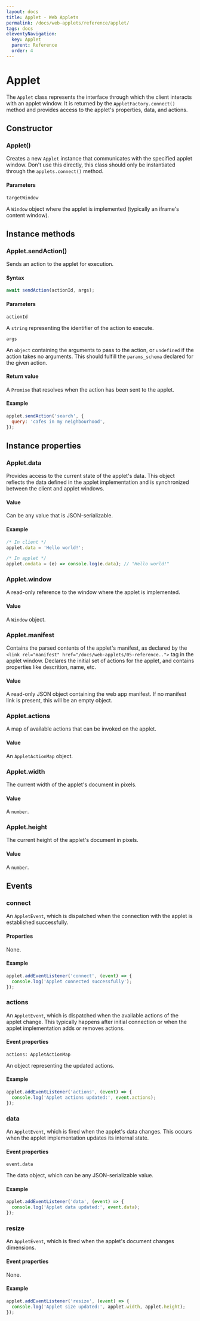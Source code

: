 ```yaml
---
layout: docs
title: Applet - Web Applets
permalink: /docs/web-applets/reference/applet/
tags: docs
eleventyNavigation:
  key: Applet
  parent: Reference
  order: 4
---
```

# Applet

The `Applet` class represents the interface through which the client interacts with an applet window. It is returned by the `AppletFactory.connect()` method and provides access to the applet's properties, data, and actions.

## Constructor

### Applet()

Creates a new `Applet` instance that communicates with the specified applet window. Don't use this directly, this class should only be instantiated through the `applets.connect()` method.

#### Parameters

`targetWindow`

A `Window` object where the applet is implemented (typically an iframe's content window).

## Instance methods

<a id="sendAction"></a>

### Applet.sendAction()

Sends an action to the applet for execution.

#### Syntax

```js
await sendAction(actionId, args);
```

#### Parameters

`actionId`

A `string` representing the identifier of the action to execute.

`args`

An `object` containing the arguments to pass to the action, or `undefined` if the action takes no arguments. This should fulfill the `params_schema` declared for the given action.

#### Return value

A `Promise` that resolves when the action has been sent to the applet.

#### Example

```js
applet.sendAction('search', {
  query: 'cafes in my neighbourhood',
});
```

## Instance properties

### Applet.data

Provides access to the current state of the applet's data. This object reflects the data defined in the applet implementation and is synchronized between the client and applet windows.

#### Value

Can be any value that is JSON-serializable.

#### Example

```js
/* In client */
applet.data = 'Hello world!';

/* In applet */
applet.ondata = (e) => console.log(e.data); // "Hello world!"
```

### Applet.window

A read-only reference to the window where the applet is implemented.

#### Value

A `Window` object.

### Applet.manifest

Contains the parsed contents of the applet's manifest, as declared by the `<link rel="manifest" href="/docs/web-applets/05-reference..">` tag in the applet window. Declares the initial set of actions for the applet, and contains properties like descrition, name, etc.

#### Value

A read-only JSON object containing the web app manifest. If no manifest link is present, this will be an empty object.

### Applet.actions

A map of available actions that can be invoked on the applet.

#### Value

An `AppletActionMap` object.

### Applet.width

The current width of the applet's document in pixels.

#### Value

A `number`.

### Applet.height

The current height of the applet's document in pixels.

#### Value

A `number`.

## Events

### connect

An `AppletEvent`, which is dispatched when the connection with the applet is established successfully.

#### Properties

None.

#### Example

```js
applet.addEventListener('connect', (event) => {
  console.log('Applet connected successfully');
});
```

### actions

An `AppletEvent`, which is dispatched when the available actions of the applet change. This typically happens after initial connection or when the applet implementation adds or removes actions.

#### Event properties

`actions: AppletActionMap`

An object representing the updated actions.

#### Example

```js
applet.addEventListener('actions', (event) => {
  console.log('Applet actions updated:', event.actions);
});
```

### data

An `AppletEvent`, which is fired when the applet's data changes. This occurs when the applet implementation updates its internal state.

#### Event properties

`event.data`

The data object, which can be any JSON-serializable value.

#### Example

```js
applet.addEventListener('data', (event) => {
  console.log('Applet data updated:', event.data);
});
```

### resize

An `AppletEvent`, which is fired when the applet's document changes dimensions.

#### Event properties

None.

#### Example

```js
applet.addEventListener('resize', (event) => {
  console.log('Applet size updated:', applet.width, applet.height);
});
```
